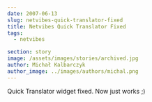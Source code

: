 ```yaml
---
date: 2007-06-13
slug: netvibes-quick-translator-fixed
title: Netvibes Quick Translator Fixed
tags:
  - netvibes

section: story
image: /assets/images/stories/archived.jpg
author: Michał Kalbarczyk
author_image: ../images/authors/michal.png
---
```


Quick Translator widget fixed. Now just works ;)
